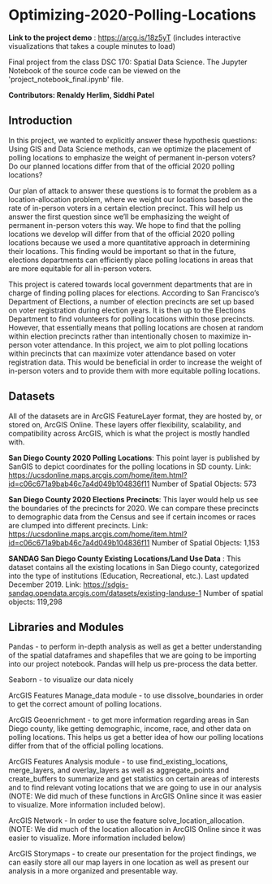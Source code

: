# Optimizing-2020-Polling-Locations


__Link to the project demo__ : https://arcg.is/18z5yT (includes interactive visualizations that takes a couple minutes to load)

Final project from the class DSC 170: Spatial Data Science. The Jupyter Notebook of the source code can be viewed on the 'project_notebook_final.ipynb' file.

__Contributors: Renaldy Herlim, Siddhi Patel__

## Introduction

In this project, we wanted to explicitly answer these hypothesis questions:
Using GIS and Data Science methods, can we optimize the placement of polling locations to emphasize the weight of permanent in-person voters? 
Do our planned locations differ from that of the official 2020 polling locations?

Our plan of attack to answer these questions is to format the problem as a location-allocation problem, where we weight our locations based on the rate of in-person voters in a certain election precinct. This will help us answer the first question since we’ll be emphasizing the weight of permanent in-person voters this way. We hope to find that the polling locations we develop will differ from that of the official 2020 polling locations because we used a more quantitative approach in determining their locations. This finding would be important so that in the future, elections departments can efficiently place polling locations in areas that are more equitable for all in-person voters. 

This project is catered towards local government departments that are in charge of finding polling places for elections. According to San Francisco’s Department of Elections, a number of election precincts are set up based on voter registration during election years. It is then up to the Elections Department to find volunteers for polling locations within those precincts. However, that essentially means that polling locations are chosen at random within election precincts rather than intentionally chosen to maximize in-person voter attendance. In this project, we aim to plot polling locations within precincts that can maximize voter attendance based on voter registration data. This would be beneficial in order to increase the weight of in-person voters and to provide them with more equitable polling locations. 


## Datasets

All of the datasets are in ArcGIS FeatureLayer format, they are hosted by, or stored on, ArcGIS Online. These layers offer flexibility, scalability, and compatibility across ArcGIS, which is what the project is mostly handled with.

__San Diego County 2020 Polling Locations__: This point layer is published by SanGIS to depict coordinates for the polling locations in SD county. 
Link: https://ucsdonline.maps.arcgis.com/home/item.html?id=c06c671a9bab46c7a4d049b104836f11
Number of Spatial Objects: 573

__San Diego County 2020 Elections Precincts__: This layer would help us see the boundaries of the precincts for 2020. We can compare these precincts to demographic data from the Census and see if certain incomes or races are clumped into different precincts. 
Link: https://ucsdonline.maps.arcgis.com/home/item.html?id=c06c671a9bab46c7a4d049b104836f11
Number of Spatial Objects: 1,153

__SANDAG San Diego County Existing Locations/Land Use Data__ : This dataset contains all the existing locations in San Diego county, categorized into the type of institutions (Education, Recreational, etc.). Last updated December 2019. 
Link: https://sdgis-sandag.opendata.arcgis.com/datasets/existing-landuse-1
Number of spatial objects: 119,298


## Libraries and Modules

Pandas - to perform in-depth analysis as well as get a better understanding of the spatial dataframes and shapefiles that we are going to be importing into our project notebook. Pandas will help us pre-process the data better. 

Seaborn - to visualize our data nicely

ArcGIS Features Manage_data module - to use dissolve_boundaries in order to get the correct amount of polling locations.

ArcGIS Geoenrichment - to get more information regarding areas in San Diego county, like getting demographic, income, race, and other data on polling locations. This helps us get a better idea of how our polling locations differ from that of the official polling locations. 

ArcGIS Features Analysis module - to use find_existing_locations, merge_layers, and overlay_layers as well as aggregate_points and create_buffers to summarize and get statistics on certain areas of interests and to find relevant voting locations that we are going to use in our analysis (NOTE: We did much of these functions in ArcGIS Online since it was easier to visualize. More information included below).

ArcGIS Network - In order to use the feature solve_location_allocation. (NOTE: We did much of the location allocation in ArcGIS Online since it was easier to visualize. More information included below)

ArcGIS Storymaps - to create our presentation for the project findings, we can easily store all our map layers in one location as well as present our analysis in a more organized and presentable way.
